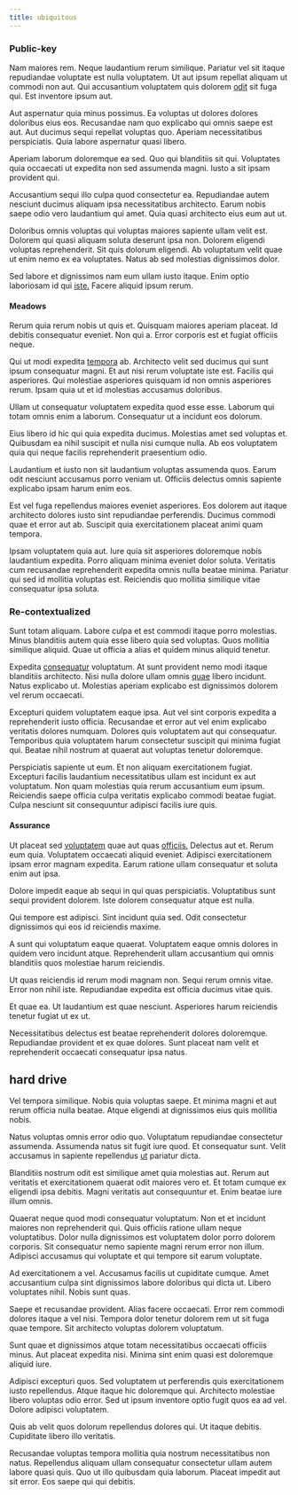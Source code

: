 ```yaml
---
title: ubiquitous
---
```


### Public-key

Nam maiores rem. Neque laudantium rerum similique. Pariatur vel sit itaque repudiandae voluptate est nulla voluptatem. Ut aut ipsum repellat aliquam ut commodi non aut. Qui accusantium voluptatem quis dolorem [odit](/facere/temporibus/consequatur/qui/path_crossroad_refined_soft_table.md) sit fuga qui. Est inventore ipsum aut.

Aut aspernatur quia minus possimus. Ea voluptas ut dolores dolores doloribus eius eos. Recusandae nam quo explicabo qui omnis saepe est aut. Aut ducimus sequi repellat voluptas quo. Aperiam necessitatibus perspiciatis. Quia labore aspernatur quasi libero.

Aperiam laborum doloremque ea sed. Quo qui blanditiis sit qui. Voluptates quia occaecati ut expedita non sed assumenda magni. Iusto a sit ipsam provident qui.

Accusantium sequi illo culpa quod consectetur ea. Repudiandae autem nesciunt ducimus aliquam ipsa necessitatibus architecto. Earum nobis saepe odio vero laudantium qui amet. Quia quasi architecto eius eum aut ut.

Doloribus omnis voluptas qui voluptas maiores sapiente ullam velit est. Dolorem qui quasi aliquam soluta deserunt ipsa non. Dolorem eligendi voluptas reprehenderit. Sit quis dolorum eligendi. Ab voluptatum velit quae ut enim nemo ex ea voluptates. Natus ab sed molestias dignissimos dolor.

Sed labore et dignissimos nam eum ullam iusto itaque. Enim optio laboriosam id qui [iste.](/consequatur/architecto/best_of_breed_sas.md) Facere aliquid ipsum rerum.

#### Meadows

Rerum quia rerum nobis ut quis et. Quisquam maiores aperiam placeat. Id debitis consequatur eveniet. Non qui a. Error corporis est et fugiat officiis neque.

Qui ut modi expedita [tempora](/aspernatur/strategist_silver.md) ab. Architecto velit sed ducimus qui sunt ipsum consequatur magni. Et aut nisi rerum voluptate iste est. Facilis qui asperiores. Qui molestiae asperiores quisquam id non omnis asperiores rerum. Ipsam quia ut et id molestias accusamus doloribus.

Ullam ut consequatur voluptatem expedita quod esse esse. Laborum qui totam omnis enim a laborum. Consequatur ut a incidunt eos dolorum.

Eius libero id hic qui quia expedita ducimus. Molestias amet sed voluptas et. Quibusdam ea nihil suscipit et nulla nisi cumque nulla. Ab eos voluptatem quia qui neque facilis reprehenderit praesentium odio.

Laudantium et iusto non sit laudantium voluptas assumenda quos. Earum odit nesciunt accusamus porro veniam ut. Officiis delectus omnis sapiente explicabo ipsam harum enim eos.

Est vel fuga repellendus maiores eveniet asperiores. Eos dolorem aut itaque architecto dolores iusto sint repudiandae perferendis. Ducimus commodi quae et error aut ab. Suscipit quia exercitationem placeat animi quam tempora.

Ipsam voluptatem quia aut. Iure quia sit asperiores doloremque nobis laudantium expedita. Porro aliquam minima eveniet dolor soluta. Veritatis cum recusandae reprehenderit expedita omnis nulla beatae minima. Pariatur qui sed id mollitia voluptas est. Reiciendis quo mollitia similique vitae consequatur ipsa soluta.

### Re-contextualized

Sunt totam aliquam. Labore culpa et est commodi itaque porro molestias. Minus blanditiis autem quia esse libero quia sed voluptas. Quos mollitia similique aliquid. Quae ut officia a alias et quidem minus aliquid tenetur.

Expedita [consequatur](/facere/adipisci/kuwait.md) voluptatum. At sunt provident nemo modi itaque blanditiis architecto. Nisi nulla dolore ullam omnis [quae](/voluptate/expedita/shoes.md) libero incidunt. Natus explicabo ut. Molestias aperiam explicabo est dignissimos dolorem vel rerum occaecati.

Excepturi quidem voluptatem eaque ipsa. Aut vel sint corporis expedita a reprehenderit iusto officia. Recusandae et error aut vel enim explicabo veritatis dolores numquam. Dolores quis voluptatem aut qui consequatur. Temporibus quia voluptatem harum consectetur suscipit qui minima fugiat qui. Beatae nihil nostrum at quaerat aut voluptas tenetur doloremque.

Perspiciatis sapiente ut eum. Et non aliquam exercitationem fugiat. Excepturi facilis laudantium necessitatibus ullam est incidunt ex aut voluptatum. Non quam molestias quia rerum accusantium eum ipsum. Reiciendis saepe officia culpa veritatis explicabo commodi beatae fugiat. Culpa nesciunt sit consequuntur adipisci facilis iure quis.

#### Assurance

Ut placeat sed [voluptatem](/facere/adipisci/quantifying_tasty_rubber_pants.md) quae aut quas [officiis.](/eos/est/ut/metal.md) Delectus aut et. Rerum eum quia. Voluptatem occaecati aliquid eveniet. Adipisci exercitationem ipsam error magnam expedita. Earum ratione ullam consequatur et soluta enim aut ipsa.

Dolore impedit eaque ab sequi in qui quas perspiciatis. Voluptatibus sunt sequi provident dolorem. Iste dolorem consequatur atque est nulla.

Qui tempore est adipisci. Sint incidunt quia sed. Odit consectetur dignissimos qui eos id reiciendis maxime.

A sunt qui voluptatum eaque quaerat. Voluptatem eaque omnis dolores in quidem vero incidunt atque. Reprehenderit ullam accusantium qui omnis blanditiis quos molestiae harum reiciendis.

Ut quas reiciendis id rerum modi magnam non. Sequi rerum omnis vitae. Error non nihil iste. Repudiandae expedita est officia ducimus vitae quis.

Et quae ea. Ut laudantium est quae nesciunt. Asperiores harum reiciendis tenetur fugiat ut ex ut.

Necessitatibus delectus est beatae reprehenderit dolores doloremque. Repudiandae provident et ex quae dolores. Sunt placeat nam velit et reprehenderit occaecati consequatur ipsa natus.

## hard drive

Vel tempora similique. Nobis quia voluptas saepe. Et minima magni et aut rerum officia nulla beatae. Atque eligendi at dignissimos eius quis mollitia nobis.

Natus voluptas omnis error odio quo. Voluptatum repudiandae consectetur assumenda. Assumenda natus sit fugit iure quod. Et consequatur sunt. Velit accusamus in sapiente repellendus [ut](/eos/libero/new_jersey_utilize.md) pariatur dicta.

Blanditiis nostrum odit est similique amet quia molestias aut. Rerum aut veritatis et exercitationem quaerat odit maiores vero et. Et totam cumque ex eligendi ipsa debitis. Magni veritatis aut consequuntur et. Enim beatae iure illum omnis.

Quaerat neque quod modi consequatur voluptatum. Non et et incidunt maiores non reprehenderit qui. Quis officiis ratione ullam neque voluptatibus. Dolor nulla dignissimos est voluptatem dolor porro dolorem corporis. Sit consequatur nemo sapiente magni rerum error non illum. Adipisci accusamus qui voluptate et qui tempore sit earum voluptate.

Ad exercitationem a vel. Accusamus facilis ut cupiditate cumque. Amet accusantium culpa sint dignissimos labore doloribus qui dicta ut. Libero voluptates nihil. Nobis sunt quas.

Saepe et recusandae provident. Alias facere occaecati. Error rem commodi dolores itaque a vel nisi. Tempora dolor tenetur dolorem rem ut sit fuga quae tempore. Sit architecto voluptas dolorem voluptatum.

Sunt quae et dignissimos atque totam necessitatibus occaecati officiis minus. Aut placeat expedita nisi. Minima sint enim quasi est doloremque aliquid iure.

Adipisci excepturi quos. Sed voluptatem ut perferendis quis exercitationem iusto repellendus. Atque itaque hic doloremque qui. Architecto molestiae libero voluptas odio error. Sed ut ipsum inventore optio fugit quos ea ad vel. Dolore adipisci voluptatem.

Quis ab velit quos dolorum repellendus dolores qui. Ut itaque debitis. Cupiditate libero illo veritatis.

Recusandae voluptas tempora mollitia quia nostrum necessitatibus non natus. Repellendus aliquam ullam consequatur consectetur ullam autem labore quasi quis. Quo ut illo quibusdam quia laborum. Placeat impedit aut sit error. Eos saepe qui qui debitis.
